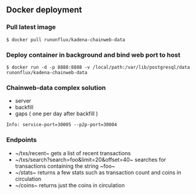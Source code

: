 ## Docker deployment
### Pull latest image
```shell script
$ docker pull runonflux/kadena-chainweb-data
```
### Deploy container in background and bind web port to host
```shell script
$ docker run -d -p 8888:8888 -v /local/path:/var/lib/postgresql/data runonflux/kadena-chainweb-data
```
### Chainweb-data complex solution
- server 
- backfill 
- gaps ( one per day after backfill ) 

```shell script
Info: service-port=30005 --p2p-port=30004
```

### Endpoints

- ~/txs/recent~ gets a list of recent transactions
- ~/txs/search?search=foo&limit=20&offset=40~ searches for transactions containing the string ~foo~
- ~/stats~ returns a few stats such as transaction count and coins in circulation
- ~/coins~ returns just the coins in circulation
